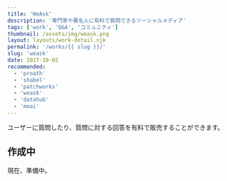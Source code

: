```yaml
---
title: 'WeAsk'
description: '専門家や著名人に有料で質問できるソーシャルメディア'
tags: ['work', 'Q&A', 'コミュニティ']
thumbnail: /assets/img/weask.png
layout: layouts/work-detail.njk
permalink: '/works/{{ slug }}/'
slug: 'weask'
date: 2017-10-02
recommended:
  - 'proath'
  - 'shabel'
  - 'patchworks'
  - 'weask'
  - 'datahub'
  - 'moai'
---
```


ユーザーに質問したり、質問に対する回答を有料で販売することができます。

## 作成中

現在、準備中。
